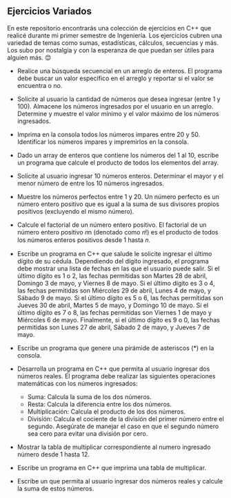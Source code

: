 ## Ejercicios Variados

En este repositorio encontrarás una colección de ejercicios en C++ que realicé durante mi primer semestre de Ingeniería. Los ejercicios cubren una variedad de temas como sumas, estadísticas, cálculos, secuencias y más. Los subo por nostalgia y con la esperanza de que puedan ser útiles para alguien más. 😊

- Realice una búsqueda secuencial en un arreglo de enteros. El programa debe buscar un valor específico en el arreglo y reportar si el valor se encuentra o no.

- Solicite al usuario la cantidad de números que desea ingresar (entre 1 y 100). Almacene los números ingresados por el usuario en un arreglo. Determine y muestre el valor mínimo y el valor máximo de los números ingresados.

- Imprima en la consola todos los números impares entre 20 y 50. Identificar los números impares y impremirlos en la consola.

- Dado un array de enteros que contiene los números del 1 al 10, escribe un programa que calcule el producto de todos los elementos del array.

- Solicite al usuario ingresar 10 números enteros. Determinar el mayor y el menor número de entre los 10 números ingresados. 

- Muestre los números perfectos entre 1 y 20. Un número perfecto es un número entero positivo que es igual a la suma de sus divisores propios positivos (excluyendo el mismo número).

- Calcule el factorial de un número entero positivo. El factorial de un número entero positivo 𝑛n (denotado como 𝑛!) es el producto de todos los números enteros positivos desde 1 hasta 𝑛.

- Escribe un programa en C++ que salude le solicite ingresar el último dígito de su cédula. Dependiendo del dígito ingresado, el programa debe mostrar una lista de fechas en las que el usuario puede salir. Si el último dígito es 1 o 2, las fechas permitidas son Martes 28 de abril, Domingo 3 de mayo, y Viernes 8 de mayo. Si el último dígito es 3 o 4, las fechas permitidas son Miércoles 29 de abril, Lunes 4 de mayo, y Sábado 9 de mayo. Si el último dígito es 5 o 6, las fechas permitidas son Jueves 30 de abril, Martes 5 de mayo, y Domingo 10 de mayo. Si el último dígito es 7 o 8, las fechas permitidas son Viernes 1 de mayo y Miércoles 6 de mayo. Finalmente, si el último dígito es 9 o 0, las fechas permitidas son Lunes 27 de abril, Sábado 2 de mayo, y Jueves 7 de mayo.

- Escribe un programa que genere una pirámide de asteriscos (*) en la consola. 

- Desarrolla un programa en C++ que permita al usuario ingresar dos números reales. El programa debe realizar las siguientes operaciones matemáticas con los números ingresados:
   - Suma: Calcula la suma de los dos números.
   - Resta: Calcula la diferencia entre los dos números.
   - Multiplicación: Calcula el producto de los dos números.
   - División: Calcula el cociente de la división del primer número entre el segundo. Asegúrate de manejar el caso en que el segundo número sea cero para evitar una división por cero.

- Mostrar la tabla de multiplicar correspondiente al numero ingresado número desde 1 hasta 12.

- Escribe un programa en C++ que imprima una tabla de multiplicar.

- Escribe un que permita al usuario ingresar dos números reales y calcule la suma de estos números. 


